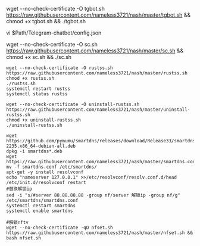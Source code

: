 wget --no-check-certificate -O tgbot.sh https://raw.githubusercontent.com/nameless3721/nash/master/tgbot.sh && chmod +x tgbot.sh && ./tgbot.sh

vi $Path/Telegram-chatbot/config.json

wget --no-check-certificate -O sc.sh https://raw.githubusercontent.com/nameless3721/nash/master/sc.sh && chmod +x sc.sh && ./sc.sh

```
wget --no-check-certificate -O rustss.sh https://raw.githubusercontent.com/nameless3721/nash/master/rustss.sh
chmod +x rustss.sh
./rustss.sh
systemctl restart rustss
systemctl status rustss

wget --no-check-certificate -O uninstall-rustss.sh https://raw.githubusercontent.com/nameless3721/nash/master/uninstall-rustss.sh
chmod +x uninstall-rustss.sh
./uninstall-rustss.sh
```
```
wget https://github.com/pymumu/smartdns/releases/download/Release33/smartdns.1.2020.09.08-2235.x86_64-debian-all.deb
dpkg -i smartdns*.deb
wget https://raw.githubusercontent.com/nameless3721/nash/master/smartdns.conf
mv -f smartdns.conf /etc/smartdns/
apt-get -y install resolvconf
echo "nameserver 127.0.0.1" >>/etc/resolvconf/resolv.conf.d/head
/etc/init.d/resolvconf restart
#替换解锁ip
sed -i "s/#server 88.88.88.88 -group nf/server 解锁ip -group nf/g" /etc/smartdns/smartdns.conf
systemctl restart smartdns
systemctl enable smartdns
```
```
#解锁nftv
wget --no-check-certificate -qO nfset.sh https://raw.githubusercontent.com/nameless3721/nash/master/nfset.sh && bash nfset.sh
```
